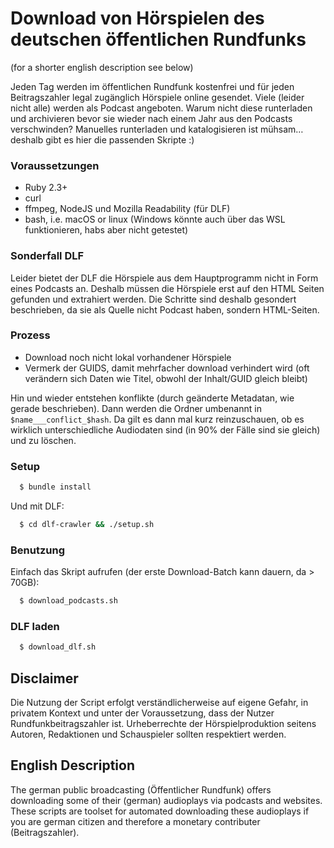 # Download von Hörspielen des deutschen öffentlichen Rundfunks

(for a shorter english description see below)

Jeden Tag werden im öffentlichen Rundfunk kostenfrei und für jeden Beitragszahler legal zugänglich Hörspiele online gesendet. Viele (leider nicht alle) werden als Podcast angeboten. Warum nicht diese runterladen und archivieren bevor sie wieder nach einem Jahr aus den Podcasts verschwinden? Manuelles runterladen und katalogisieren ist mühsam… deshalb gibt es hier die passenden Skripte :)

### Voraussetzungen

  * Ruby 2.3+
  * curl
  * ffmpeg, NodeJS und Mozilla Readability (für DLF)
  * bash, i.e. macOS or linux (Windows könnte auch über das WSL funktionieren, habs aber nicht getestet)

### Sonderfall DLF

Leider bietet der DLF die Hörspiele aus dem Hauptprogramm nicht in Form eines Podcasts an. Deshalb müssen die Hörspiele erst auf den HTML Seiten gefunden und extrahiert werden. Die Schritte sind deshalb gesondert beschrieben, da sie als Quelle nicht Podcast haben, sondern HTML-Seiten.

### Prozess

  * Download noch nicht lokal vorhandener Hörspiele
  * Vermerk der GUIDS, damit mehrfacher download verhindert wird (oft verändern sich Daten wie Titel, obwohl der Inhalt/GUID gleich bleibt)

Hin und wieder entstehen konflikte (durch geänderte Metadatan, wie gerade beschrieben). Dann werden die Ordner umbenannt in  `$name___conflict_$hash`. Da gilt es dann mal kurz reinzuschauen, ob es wirklich unterschiedliche Audiodaten sind (in 90% der Fälle sind sie gleich) und zu löschen.

### Setup

```sh
  $ bundle install
```

Und mit DLF:

```sh
  $ cd dlf-crawler && ./setup.sh
```

### Benutzung

Einfach das Skript aufrufen (der erste Download-Batch kann dauern, da > 70GB):

```sh
  $ download_podcasts.sh
```

### DLF laden

```sh
  $ download_dlf.sh
```

## Disclaimer

Die Nutzung der Script erfolgt verständlicherweise auf eigene Gefahr, in privatem Kontext und unter der Voraussetzung, dass der Nutzer Rundfunkbeitragszahler ist. Urheberrechte der Hörspielproduktion seitens Autoren, Redaktionen und Schauspieler sollten respektiert werden.

## English Description

The german public broadcasting (Öffentlicher Rundfunk) offers downloading some of their (german) audioplays via podcasts and websites. These scripts are toolset for automated downloading these audioplays if you are german citizen and therefore a monetary contributer (Beitragszahler).
